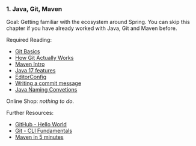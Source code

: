 ### 1. Java, Git, Maven

Goal: Getting familiar with the ecosystem around Spring. You can skip this chapter if you have already worked with Java, Git and Maven before.

Required Reading:

- [Git Basics](https://git-scm.com/book/en/v2/Git-Basics-Getting-a-Git-Repository)
- [How Git Actually Works](https://youtu.be/e9lnsKot_SQ)
- [Maven Intro](https://maven.apache.org/what-is-maven.html)
- [Java 17 features](https://pretius.com/blog/java-17-features/)
- [EditorConfig](https://editorconfig.org/)
- [Writing a commit message](https://www.freecodecamp.org/news/writing-good-commit-messages-a-practical-guide/)
- [Java Naming Convetions](https://www.javatpoint.com/java-naming-conventions)

Online Shop: *nothing to do*.

Further Resources:

- [GitHub - Hello World](https://guides.github.com/activities/hello-world/)
- [Git - CLI Fundamentals](https://www.youtube.com/watch?v=HVsySz-h9r4)
- [Maven in 5 minutes](https://maven.apache.org/guides/getting-started/maven-in-five-minutes.html)
